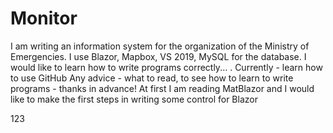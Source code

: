 # Monitor
I am writing an information system for the organization of the Ministry of Emergencies. I use Blazor, Mapbox, VS 2019, MySQL for the database.
I would like to learn how to write programs correctly... . 
Currently - learn how to use GitHub
Any advice - what to read, to see how to learn to write programs - thanks in advance!
At first I am reading MatBlazor and I would like to make the first steps in writing some control for Blazor

123
